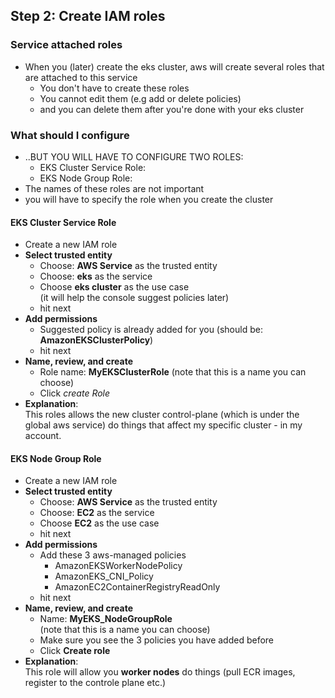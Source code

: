 
## Step 2: Create IAM roles

### Service attached roles
- When you (later) create the eks cluster, aws will create several roles that are attached to this service
  - You don't have to create these roles
  - You cannot edit them (e.g add or delete policies)
  - and you can delete them after you're done with your eks cluster

### What should I configure
- ..BUT YOU WILL HAVE TO CONFIGURE TWO ROLES:
  - EKS Cluster Service Role:  
  - EKS Node Group Role:
- The names of these roles are not important
- you will have to specify the role when you create the cluster


#### EKS Cluster Service Role
- Create a new IAM role
- **Select trusted entity**
  - Choose: **AWS Service** as the trusted entity
  - Choose: **eks** as the service
  - Choose **eks cluster** as the use case  
  (it will help the console suggest policies later)
  - hit next
- **Add permissions**
  - Suggested policy is already added for you (should be: **AmazonEKSClusterPolicy**)
  - hit next
- **Name, review, and create**
  - Role name: **MyEKSClusterRole**
  (note that this is a name you can choose)
  - Click **create* Role*
- **Explanation**:  
This roles allows the new cluster control-plane (which is under the global aws service) do things that affect my specific cluster - in my account.



#### EKS Node Group Role
- Create a new IAM role
- **Select trusted entity**
  - Choose: **AWS Service** as the trusted entity
  - Choose: **EC2** as the service
  - Choose **EC2** as the use case  
  - hit next
- **Add permissions**
  - Add these 3 aws-managed policies
    - AmazonEKSWorkerNodePolicy
    - AmazonEKS_CNI_Policy
    - AmazonEC2ContainerRegistryReadOnly
  - hit next
- **Name, review, and create**
  - Name: **MyEKS_NodeGroupRole**  
    (note that this is a name you can choose)
  - Make sure you see the 3 policies you have added before
  - Click **Create role**
- **Explanation**:  
This role will allow you **worker nodes** do things (pull ECR images, register to the controle plane etc.)
